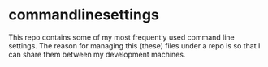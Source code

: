 # commandlinesettings
This repo contains some of my most frequently used command line settings. The reason for managing this (these) files under a repo is so that I can share them between my development machines. 
